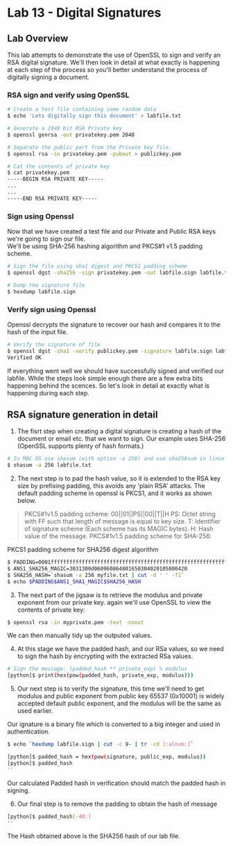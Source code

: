 # Lab 13 - Digital Signatures

## Lab Overview
This lab attempts to demonstrate the use of OpenSSL to sign and verify an RSA digital signature. We'll then look in detail at what exactly is happening at each step of the process so you'll better understand the process of digitally signing a document.

### RSA sign and verify using OpenSSL

```bash
# Create a test file containing some random data
$ echo 'Lets digitally sign this document' > labfile.txt

# Generate a 2048 bit RSA Private key
$ openssl genrsa -out privatekey.pem 2048

# Separate the public part from the Private key file.
$ openssl rsa -in privatekey.pem -pubout > publickey.pem

# Cat the contents of private key
$ cat privatekey.pem
-----BEGIN RSA PRIVATE KEY-----
...
...
-----END RSA PRIVATE KEY-----
```

### Sign using Openssl
Now that we have created a test file and our Private and Public RSA keys we're going to sign our file.  
We'll be using SHA-256 hashing algorithm and PKCS#1 v1.5 padding scheme.

```bash
# Sign the file using sha1 digest and PKCS1 padding scheme
$ openssl dgst -sha256 -sign privatekey.pem -out labfile.sign labfile.txt

# Dump the signature file
$ hexdump labfile.sign

```

### Verify sign using Openssl
Openssl decrypts the signature to recover our hash and compares it to the hash of the input file.

```bash
# Verify the signature of file
$ openssl dgst -sha1 -verify publickey.pem -signature labfile.sign labfile.txt
Verified OK
```

If everything went well we should have successfully signed and verified our labfile. While the steps look simple enough there are a few extra bits happening behind the scences. So let's look in detail at exactly what is happening during each step.

## RSA signature generation in detail

1. The fisrt step when creating a digital signature is creating a hash of the document or email etc. that we want to sign.
   Our example uses SHA-256 (OpenSSL supports plenty of hash formats.)

```bash
# In MAC OS use shasum (with option -a 256) and use sha256sum in linux
$ shasum -a 256 labfile.txt
```

2. The next step is to pad the hash value, so it is extended to the RSA key size by prefixing padding, this avoids any 'plain RSA' attacks.
   The default padding scheme in openssl is PKCS1, and it works as shown below.
   
> PKCS#1v1.5 padding scheme: 00||01||PS||00||T||H
> PS: Octet string with FF such that length of message is equal to key size.
> T: Identifier of signature scheme (Each scheme has its MAGIC bytes).
> H: Hash value of the message.
> PKCS#1v1.5 padding scheme for SHA-256:

PKCS1 padding scheme for SHA256 digest algorithm
```bash
$ PADDING=0001fffffffffffffffffffffffffffffffffffffffffffffffffffffffffffffffffffffffffffffffffffffffffffffffffffffffffffffffffffffffffffffffffffffffffffffffffffffffffffffffffffffffffffffffffffffffffffffffffffffffffffffffffffffffffffffffffffffffffffffffffffffffffffffffffffffffffffffffffffffffffffffffffffffffffffffffffffffffffffffffffffffffffffffffffffffffffffffffffffffffffffffffffffffffffffffffffffffffffffffffffff00
$ ANS1_SHA256_MAGIC=3031300d060960864801650304020105000420
$ SHA256_HASH=`shasum -a 256 myfile.txt | cut -d ' ' -f1`
$ echo $PADDING$ANS1_SHA1_MAGIC$SHA256_HASH

```

3. The next part of the jigsaw is to retrieve the modulus and private exponent from our private key. again we'll use OpenSSL to view the contents of private key:

```bash
$ openssl rsa -in myprivate.pem -text -noout

```

We can then manually tidy up the outputed values.

4. At this stage we have the padded hash, and our RSa values, so we need to sign the hash by encrypting with the extracted RSa values.

```bash
# Sign the message: (padded_hash ** private_exp) % modulus
[python]$ print(hex(pow(padded_hash, private_exp, modulus)))
```

5. Our next step is to verify the signature, this time we'll need to get modulus and public exponent from public key
65537 (0x10001) is widely accepted default public exponent, and the modulus will be the same as used earlier.
   
Our ignature is a binary file which is converted to a big integer and used in authentication.

```bash
$ echo `hexdump labfile.sign | cut -c 9- | tr -cd [:alnum:]`

```

```bash
[python]$ padded_hash = hex(pow(signature, public_exp, modulus))
[python]$ padded_hash
''
```

Our calculated Padded hash in verification should match the padded hash in signing.

6. Our final step is to remove the padding to obtain the hash of message
```bash
[python]$ padded_hash[-40:]
''
```

The Hash obtained above is the SHA256 hash of our lab file.
